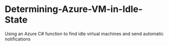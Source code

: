 # Determining-Azure-VM-in-Idle-State
Using an Azure C# function to find idle virtual machines and send automatic notifications
